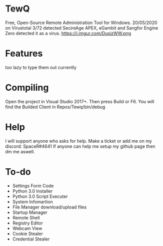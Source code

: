 # TewQ
Free, Open-Source Remote Administration Tool for Windows.
20/05/2020 on Virustotal 3/72 detected 
SecireAge APEX, eGambit and Sangfor Engine Zero detected it as a virus.
https://i.imgur.com/DusizWW.png

# Features
too lazy to type them out currently


# Compiling
Open the project in Visual Studio 2017+. Then press Build or F6.
You will find the Builded Client in Repos/Tewq/bin/debug



# Help
I will support anyone who asks for help. Make a ticket or add me on my discord: SpaceR#4641
If anyone can help me setup my github page then dm me aswell.

# To-do
* Settings Form Code
* Python 3.0 Installer
* Python 3.0 Script Executer
* System Infomartion
* File Manager download/upload files
* Startup Manager
* Remote Shell
* Registry Editor
* Webcam View
* Cookie Stealer
* Credential Stealer

